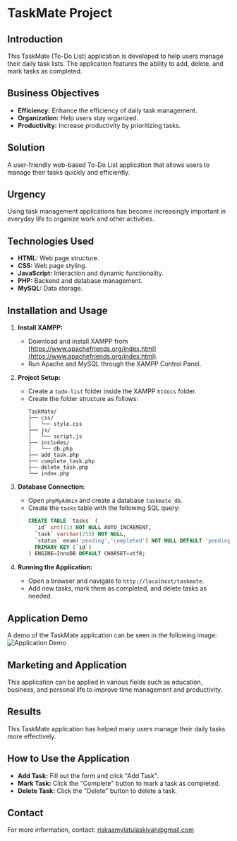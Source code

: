 # TaskMate Project

## Introduction
This TaskMate (To-Do List) application is developed to help users manage their daily task lists. The application features the ability to add, delete, and mark tasks as completed.

## Business Objectives
- **Efficiency:** Enhance the efficiency of daily task management.
- **Organization:** Help users stay organized.
- **Productivity:** Increase productivity by prioritizing tasks.

## Solution
A user-friendly web-based To-Do List application that allows users to manage their tasks quickly and efficiently.

## Urgency
Using task management applications has become increasingly important in everyday life to organize work and other activities.

## Technologies Used
- **HTML:** Web page structure.
- **CSS:** Web page styling.
- **JavaScript:** Interaction and dynamic functionality.
- **PHP:** Backend and database management.
- **MySQL:** Data storage.

## Installation and Usage
1. **Install XAMPP:**
   - Download and install XAMPP from [https://www.apachefriends.org/index.html](https://www.apachefriends.org/index.html).
   - Run Apache and MySQL through the XAMPP Control Panel.

2. **Project Setup:**
   - Create a `todo-list` folder inside the XAMPP `htdocs` folder.
   - Create the folder structure as follows:
     ```
     TaskMate/
     ├── css/
     │   └── style.css
     ├── js/
     │   └── script.js
     ├── includes/
     │   └── db.php
     ├── add_task.php
     ├── complete_task.php
     ├── delete_task.php
     └── index.php
     ```

3. **Database Connection:**
   - Open `phpMyAdmin` and create a database `taskmate_db`.
   - Create the `tasks` table with the following SQL query:
     ```sql
     CREATE TABLE `tasks` (
       `id` int(11) NOT NULL AUTO_INCREMENT,
       `task` varchar(255) NOT NULL,
       `status` enum('pending','completed') NOT NULL DEFAULT 'pending',
       PRIMARY KEY (`id`)
     ) ENGINE=InnoDB DEFAULT CHARSET=utf8;
     ```

4. **Running the Application:**
   - Open a browser and navigate to `http://localhost/taskmate`.
   - Add new tasks, mark them as completed, and delete tasks as needed.

## Application Demo
A demo of the TaskMate application can be seen in the following image:
![Application Demo](./demo-screenshot.png)

## Marketing and Application
This application can be applied in various fields such as education, business, and personal life to improve time management and productivity.

## Results
This TaskMate application has helped many users manage their daily tasks more effectively.

## How to Use the Application
- **Add Task:** Fill out the form and click "Add Task".
- **Mark Task:** Click the "Complete" button to mark a task as completed.
- **Delete Task:** Click the "Delete" button to delete a task.

## Contact
For more information, contact: riskaamylatulaskiyah@gmail.com

